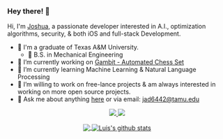 ### Hey there! 👋

Hi, I'm [Joshua](https://joshuaduarte.com), a passionate developer interested in A.I., optimization algorithms, security, & both iOS and full-stack Development.
- 🏫 I'm a graduate of Texas A&M University.
     - 📜 B.S. in Mechanical Engineering
- 🔭 I’m currently working on [Gambit - Automated Chess Set](https://github.com/joshuaaduarte/Gambit)
- 🌱 I’m currently learning Machine Learning & Natural Language Processing
- 👯 I’m willing to work on free-lance projects & am always interested in working on more open source projects.
- 💬 Ask me about anything [here](https://github.com/joshuaaduarte/joshuaaduarte/issues) or via email: jad6442@tamu.edu

<p align="center">
  <a href="https://www.linkedin.com/in/joshua-duarte/">
    <img src="https://img.shields.io/badge/-LinkedIn-blue?style=flat-square&logo=Linkedin&logoColor=white&link=https://www.linkedin.com/in/joshua-duarte/"/>
  </a>
  <a href="https://www.linkedin.com/in/joshua-duarte/">
    <img src="https://hits.seeyoufarm.com/api/count/incr/badge.svg?url=https://github.com/joshuaaduarte&count_bg=%236BE3D4&title_bg=%23555555&icon=&icon_color=%23E7E7E7&title=Profile-Visits&edge_flat=false"/>
  </a>
</p>

<p align="center">
  <a href="https://github.com/joshuaaduarte/github-readme-stats">
    <img align="center" src="https://github-readme-stats.vercel.app/api/top-langs/?username=joshuaaduarte&layout=compact&langs_count=8&count_private=true&theme=radical" />
  </a>
  <a href="https://github.com/joshuaaduarte/github-readme-stats">
    <img align="center" src="https://github-readme-stats.vercel.app/api?username=joshuaaduarte&show_icons=true&count_private=true&include_all_commits=true&theme=radical" alt="Luis's github stats" />
  </a>
</p>

<!-- p align="center">
     <a href="https://github.com/joshuaaduarte/Gambit">
          <img align="center" src="https://github-readme-stats.vercel.app/api/pin/?username=joshuaaduarte&repo=Gambit&theme=radical" />
     </a>
     <a href="https://github.com/joshuaaduarte/Duarte_website">
          <img align="center" src="https://github-readme-stats.vercel.app/api/pin/?username=joshuaaduarte&repo=Duarte_website&theme=radical" />
     </a>
     <a href="https://github.com/joshuaaduarte/PROJECT3">
          <img align="center" src="https://github-readme-stats.vercel.app/api/pin/?username=joshuaaduarte&repo=PROJECT3&theme=radical" />
     </a>
     <a href="https://github.com/joshuaaduarte/PROJECT4">
          <img align="center" src="https://github-readme-stats.vercel.app/api/pin/?username=joshuaaduarte&repo=PROJECT4&theme=radical" />
     </a>
     <a href="https://github.com/joshuaaduarte/PROJECT5">
          <img align="center" src="https://github-readme-stats.vercel.app/api/pin/?username=joshuaaduarte&repo=PROJECT5&theme=radical" />
     </a>
     <a href="https://github.com/joshuaaduarte/PROJECT6">
          <img align="center" src="https://github-readme-stats.vercel.app/api/pin/?username=joshuaaduarte&repo=PROJECT6&theme=radical" />
     </a>     
</p -->
